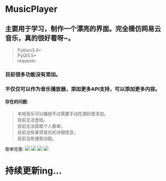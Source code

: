 # MusicPlayer
## 主要用于学习，制作一个漂亮的界面。完全模仿网易云音乐，真的很好看呀~。

> Python3.4+ <br />
> PyQt5.5+ <br />
> requests. <br />


### 目前很多功能没有添加。

### 不仅仅可以作为音乐播放器，添加更多API支持，可以添加更多内容。

#### 存在的问题:
> 本地音乐可以播放不过需要手动在源码里添加。 <br />
> 目前无法登陆。<br />
> 目前无法获取个人歌单。<br />
> 目前没有某项音乐的详细信息。<br />
> 目前没有搜索功能。<br />

歌单完善:
<img src="https://github.com/HuberTRoy/MusicPlayer/blob/master/testpic/0.jpg" />
<img src="https://github.com/HuberTRoy/MusicPlayer/blob/master/testpic/1.jpg" />
<img src="https://github.com/HuberTRoy/MusicPlayer/blob/master/testpic/3.jpg" />
<img src="https://github.com/HuberTRoy/MusicPlayer/blob/master/testpic/2.jpg" />

# 持续更新ing...